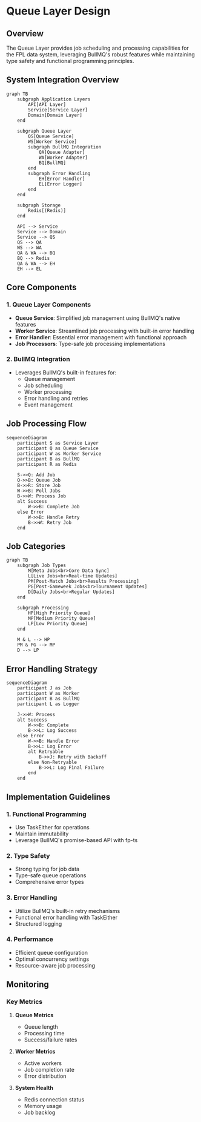 # Queue Layer Design

## Overview

The Queue Layer provides job scheduling and processing capabilities for the FPL data system, leveraging BullMQ's robust features while maintaining type safety and functional programming principles.

## System Integration Overview

```mermaid
graph TB
    subgraph Application Layers
        API[API Layer]
        Service[Service Layer]
        Domain[Domain Layer]
    end

    subgraph Queue Layer
        QS[Queue Service]
        WS[Worker Service]
        subgraph BullMQ Integration
            QA[Queue Adapter]
            WA[Worker Adapter]
            BQ[BullMQ]
        end
        subgraph Error Handling
            EH[Error Handler]
            EL[Error Logger]
        end
    end

    subgraph Storage
        Redis[(Redis)]
    end

    API --> Service
    Service --> Domain
    Service --> QS
    QS --> QA
    WS --> WA
    QA & WA --> BQ
    BQ --> Redis
    QA & WA --> EH
    EH --> EL
```

## Core Components

### 1. Queue Layer Components

- **Queue Service**: Simplified job management using BullMQ's native features
- **Worker Service**: Streamlined job processing with built-in error handling
- **Error Handler**: Essential error management with functional approach
- **Job Processors**: Type-safe job processing implementations

### 2. BullMQ Integration

- Leverages BullMQ's built-in features for:
  - Queue management
  - Job scheduling
  - Worker processing
  - Error handling and retries
  - Event management

## Job Processing Flow

```mermaid
sequenceDiagram
    participant S as Service Layer
    participant Q as Queue Service
    participant W as Worker Service
    participant B as BullMQ
    participant R as Redis

    S->>Q: Add Job
    Q->>B: Queue Job
    B->>R: Store Job
    W->>B: Poll Jobs
    B->>W: Process Job
    alt Success
        W->>B: Complete Job
    else Error
        W->>B: Handle Retry
        B->>W: Retry Job
    end
```

## Job Categories

```mermaid
graph TB
    subgraph Job Types
        M[Meta Jobs<br>Core Data Sync]
        L[Live Jobs<br>Real-time Updates]
        PM[Post-Match Jobs<br>Results Processing]
        PG[Post-Gameweek Jobs<br>Tournament Updates]
        D[Daily Jobs<br>Regular Updates]
    end

    subgraph Processing
        HP[High Priority Queue]
        MP[Medium Priority Queue]
        LP[Low Priority Queue]
    end

    M & L --> HP
    PM & PG --> MP
    D --> LP
```

## Error Handling Strategy

```mermaid
sequenceDiagram
    participant J as Job
    participant W as Worker
    participant B as BullMQ
    participant L as Logger

    J->>W: Process
    alt Success
        W->>B: Complete
        B->>L: Log Success
    else Error
        W->>B: Handle Error
        B->>L: Log Error
        alt Retryable
            B->>J: Retry with Backoff
        else Non-Retryable
            B->>L: Log Final Failure
        end
    end
```

## Implementation Guidelines

### 1. Functional Programming

- Use TaskEither for operations
- Maintain immutability
- Leverage BullMQ's promise-based API with fp-ts

### 2. Type Safety

- Strong typing for job data
- Type-safe queue operations
- Comprehensive error types

### 3. Error Handling

- Utilize BullMQ's built-in retry mechanisms
- Functional error handling with TaskEither
- Structured logging

### 4. Performance

- Efficient queue configuration
- Optimal concurrency settings
- Resource-aware job processing

## Monitoring

### Key Metrics

1. **Queue Metrics**

   - Queue length
   - Processing time
   - Success/failure rates

2. **Worker Metrics**

   - Active workers
   - Job completion rate
   - Error distribution

3. **System Health**
   - Redis connection status
   - Memory usage
   - Job backlog

